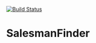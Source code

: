 [![Build Status](https://travis-ci.org/Einrichtungshaus-Ostermann/OstSalesmanFinder.svg?branch=master)](https://travis-ci.org/Einrichtungshaus-Ostermann/OstSalesmanFinder)
# SalesmanFinder
